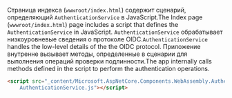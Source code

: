 <span data-ttu-id="1cc9f-101">Страница индекса (`wwwroot/index.html`) содержит сценарий, определяющий `AuthenticationService` в JavaScript.</span><span class="sxs-lookup"><span data-stu-id="1cc9f-101">The Index page (`wwwroot/index.html`) page includes a script that defines the `AuthenticationService` in JavaScript.</span></span> <span data-ttu-id="1cc9f-102">`AuthenticationService` обрабатывает низкоуровневые сведения о протоколе OIDC.</span><span class="sxs-lookup"><span data-stu-id="1cc9f-102">`AuthenticationService` handles the low-level details of the the OIDC protocol.</span></span> <span data-ttu-id="1cc9f-103">Приложение внутренне вызывает методы, определенные в сценарии для выполнения операций проверки подлинности.</span><span class="sxs-lookup"><span data-stu-id="1cc9f-103">The app internally calls methods defined in the script to perform the authentication operations.</span></span>

```html
<script src="_content/Microsoft.AspNetCore.Components.WebAssembly.Authentication/
    AuthenticationService.js"></script>
```
